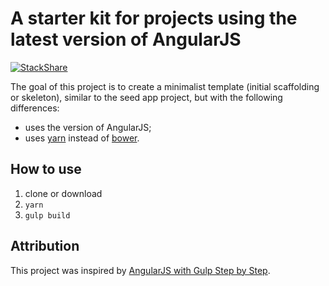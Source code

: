 # A starter kit for projects using the latest version of AngularJS

[![StackShare](https://img.shields.io/badge/tech-stack-0690fa.svg?style=flat)](https://stackshare.io/lackovic/angularjs-starter-kit)

The goal of this project is to create a minimalist template (initial scaffolding or skeleton), similar to the seed app project, but with the following differences:

* uses the version of AngularJS;
* uses [yarn](https://yarnpkg.com/lang/en/) instead of [bower](https://bower.io).

## How to use

1. clone or download
2. `yarn`
3. `gulp build`

## Attribution

This project was inspired by [AngularJS with Gulp Step by Step](https://youtu.be/p9ZngMW80-k).